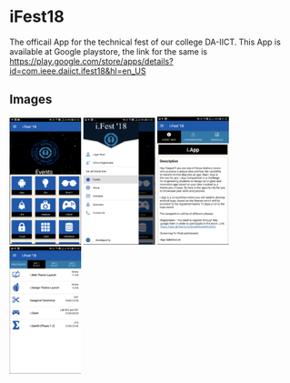 # iFest18

The officail App for the technical fest of our college DA-IICT. This App is available at Google playstore, the link for the 
same is https://play.google.com/store/apps/details?id=com.ieee.daiict.ifest18&hl=en_US

## Images

<img src="app-image-1.png" width="25%" height="25%">
<img src="app-image-2.png" width="25%" height="25%">
<img src="app-image-3.png" width="25%" height="25%">
<img src="app-image-4.png" width="25%" height="25%">
